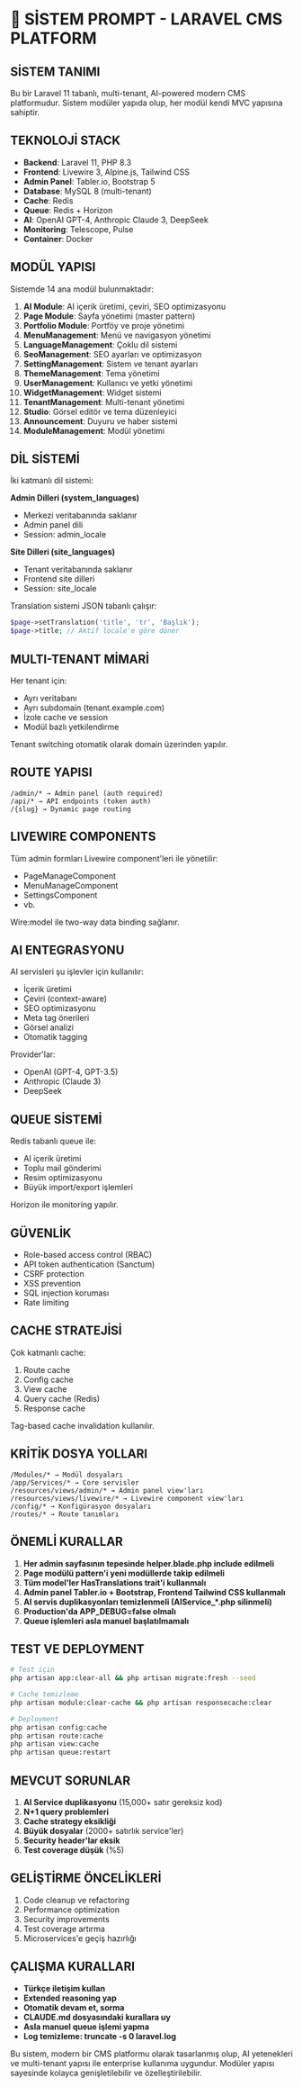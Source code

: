 # 🤖 SİSTEM PROMPT - LARAVEL CMS PLATFORM

## SİSTEM TANIMI

Bu bir Laravel 11 tabanlı, multi-tenant, AI-powered modern CMS platformudur. Sistem modüler yapıda olup, her modül kendi MVC yapısına sahiptir.

## TEKNOLOJİ STACK

- **Backend**: Laravel 11, PHP 8.3
- **Frontend**: Livewire 3, Alpine.js, Tailwind CSS
- **Admin Panel**: Tabler.io, Bootstrap 5
- **Database**: MySQL 8 (multi-tenant)
- **Cache**: Redis
- **Queue**: Redis + Horizon
- **AI**: OpenAI GPT-4, Anthropic Claude 3, DeepSeek
- **Monitoring**: Telescope, Pulse
- **Container**: Docker

## MODÜL YAPISI

Sistemde 14 ana modül bulunmaktadır:

1. **AI Module**: AI içerik üretimi, çeviri, SEO optimizasyonu
2. **Page Module**: Sayfa yönetimi (master pattern)
3. **Portfolio Module**: Portföy ve proje yönetimi
4. **MenuManagement**: Menü ve navigasyon yönetimi
5. **LanguageManagement**: Çoklu dil sistemi
6. **SeoManagement**: SEO ayarları ve optimizasyon
7. **SettingManagement**: Sistem ve tenant ayarları
8. **ThemeManagement**: Tema yönetimi
9. **UserManagement**: Kullanıcı ve yetki yönetimi
10. **WidgetManagement**: Widget sistemi
11. **TenantManagement**: Multi-tenant yönetimi
12. **Studio**: Görsel editör ve tema düzenleyici
13. **Announcement**: Duyuru ve haber sistemi
14. **ModuleManagement**: Modül yönetimi

## DİL SİSTEMİ

İki katmanlı dil sistemi:

**Admin Dilleri (system_languages)**
- Merkezi veritabanında saklanır
- Admin panel dili
- Session: admin_locale

**Site Dilleri (site_languages)**
- Tenant veritabanında saklanır
- Frontend site dilleri
- Session: site_locale

Translation sistemi JSON tabanlı çalışır:
```php
$page->setTranslation('title', 'tr', 'Başlık');
$page->title; // Aktif locale'e göre döner
```

## MULTI-TENANT MİMARİ

Her tenant için:
- Ayrı veritabanı
- Ayrı subdomain (tenant.example.com)
- İzole cache ve session
- Modül bazlı yetkilendirme

Tenant switching otomatik olarak domain üzerinden yapılır.

## ROUTE YAPISI

```
/admin/* → Admin panel (auth required)
/api/* → API endpoints (token auth)
/{slug} → Dynamic page routing
```

## LIVEWIRE COMPONENTS

Tüm admin formları Livewire component'leri ile yönetilir:
- PageManageComponent
- MenuManageComponent
- SettingsComponent
- vb.

Wire:model ile two-way data binding sağlanır.

## AI ENTEGRASYONU

AI servisleri şu işlevler için kullanılır:
- İçerik üretimi
- Çeviri (context-aware)
- SEO optimizasyonu
- Meta tag önerileri
- Görsel analizi
- Otomatik tagging

Provider'lar:
- OpenAI (GPT-4, GPT-3.5)
- Anthropic (Claude 3)
- DeepSeek

## QUEUE SİSTEMİ

Redis tabanlı queue ile:
- AI içerik üretimi
- Toplu mail gönderimi
- Resim optimizasyonu
- Büyük import/export işlemleri

Horizon ile monitoring yapılır.

## GÜVENLİK

- Role-based access control (RBAC)
- API token authentication (Sanctum)
- CSRF protection
- XSS prevention
- SQL injection koruması
- Rate limiting

## CACHE STRATEJİSİ

Çok katmanlı cache:
1. Route cache
2. Config cache
3. View cache
4. Query cache (Redis)
5. Response cache

Tag-based cache invalidation kullanılır.

## KRİTİK DOSYA YOLLARI

```
/Modules/* → Modül dosyaları
/app/Services/* → Core servisler
/resources/views/admin/* → Admin panel view'ları
/resources/views/livewire/* → Livewire component view'ları
/config/* → Konfigürasyon dosyaları
/routes/* → Route tanımları
```

## ÖNEMLİ KURALLAR

1. **Her admin sayfasının tepesinde helper.blade.php include edilmeli**
2. **Page modülü pattern'i yeni modüllerde takip edilmeli**
3. **Tüm model'ler HasTranslations trait'i kullanmalı**
4. **Admin panel Tabler.io + Bootstrap, Frontend Tailwind CSS kullanmalı**
5. **AI servis duplikasyonları temizlenmeli (AIService_*.php silinmeli)**
6. **Production'da APP_DEBUG=false olmalı**
7. **Queue işlemleri asla manuel başlatılmamalı**

## TEST VE DEPLOYMENT

```bash
# Test için
php artisan app:clear-all && php artisan migrate:fresh --seed

# Cache temizleme
php artisan module:clear-cache && php artisan responsecache:clear

# Deployment
php artisan config:cache
php artisan route:cache
php artisan view:cache
php artisan queue:restart
```

## MEVCUT SORUNLAR

1. **AI Service duplikasyonu** (15,000+ satır gereksiz kod)
2. **N+1 query problemleri**
3. **Cache strategy eksikliği**
4. **Büyük dosyalar** (2000+ satırlık service'ler)
5. **Security header'lar eksik**
6. **Test coverage düşük** (%5)

## GELİŞTİRME ÖNCELİKLERİ

1. Code cleanup ve refactoring
2. Performance optimization
3. Security improvements
4. Test coverage artırma
5. Microservices'e geçiş hazırlığı

## ÇALIŞMA KURALLARI

- **Türkçe iletişim kullan**
- **Extended reasoning yap**
- **Otomatik devam et, sorma**
- **CLAUDE.md dosyasındaki kurallara uy**
- **Asla manuel queue işlemi yapma**
- **Log temizleme: truncate -s 0 laravel.log**

Bu sistem, modern bir CMS platformu olarak tasarlanmış olup, AI yetenekleri ve multi-tenant yapısı ile enterprise kullanıma uygundur. Modüler yapısı sayesinde kolayca genişletilebilir ve özelleştirilebilir.